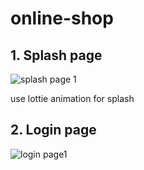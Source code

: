 # online-shop

## 1. Splash page
![splash page 1](https://user-images.githubusercontent.com/82223231/133730362-f2e8a573-85a6-4e97-9cae-92ad67a193b3.jpg)

use lottie animation for splash 

## 2. Login page
![login page1](https://user-images.githubusercontent.com/82223231/133731142-c6f9f713-7930-483b-b5da-167a10c0bf25.jpg)



